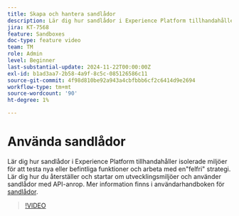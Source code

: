 ```yaml
---
title: Skapa och hantera sandlådor
description: Lär dig hur sandlådor i Experience Platform tillhandahåller isolerade miljöer för att testa nya eller befintliga funktioner och arbeta med en snabb felhantering. Lär dig hur du återställer och startar om utvecklingsmiljöer och använder sandlådor med API-anrop.
jira: KT-7568
feature: Sandboxes
doc-type: feature video
team: TM
role: Admin
level: Beginner
last-substantial-update: 2024-11-22T00:00:00Z
exl-id: b1ad3aa7-2b58-4a9f-8c5c-085126586c11
source-git-commit: 4f98d810be92a943a4cbfbbb6cf2c6414d9e2694
workflow-type: tm+mt
source-wordcount: '90'
ht-degree: 1%

---
```


# Använda sandlådor

Lär dig hur sandlådor i Experience Platform tillhandahåller isolerade miljöer för att testa nya eller befintliga funktioner och arbeta med en&quot;felfri&quot; strategi. Lär dig hur du återställer och startar om utvecklingsmiljöer och använder sandlådor med API-anrop. Mer information finns i användarhandboken för [sandlådor](https://experienceleague.adobe.com/docs/experience-platform/sandbox/home.html?lang=sv).

>[!VIDEO](https://video.tv.adobe.com/v/3430296/?learn=on&captions=swe)
